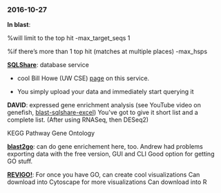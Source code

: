 ### 2016-10-27 ###

**In blast**:

%will limit to the top hit 
-max_target_seqs 1 


%if there’s more than 1 top hit (matches at multiple places)
-max_hsps

**[SQLShare](https://uwescience.github.io/sqlshare/)**: database service 

- cool Bill Howe (UW CSE) [page](https://homes.cs.washington.edu/~billhowe//projects/2014/03/22/SQLShare.html) on this service. 

- You simply upload your data and immediately start querying it

**DAVID**: expressed gene enrichment analysis (see YouTube video on genefish, [blast-sqlshare-excel](https://www.youtube.com/watch?v=D2XjF2xqbF4))
You've got to give it short list and a complete list. 
(After using RNASeq, then DESeq2)


KEGG Pathway
Gene Ontology

**[blast2go](https://www.blast2go.com/)**: can do gene enrichement here, too. Andrew had problems exporting data with the free version,
GUI and CLI
Good option for getting GO stuff. 

**[REVIGO!](http://revigo.irb.hr/)**: For once you have GO, can create cool visualizations
Can download into Cytoscape for more visualizations
Can download into R 
